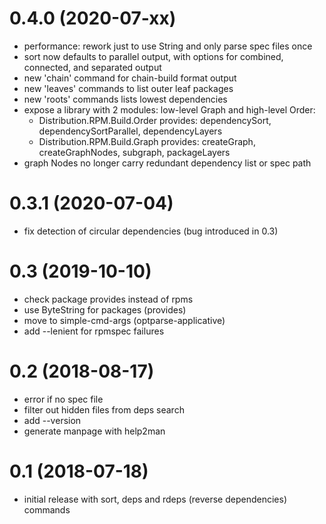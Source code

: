 # 0.4.0 (2020-07-xx)
- performance: rework just to use String and only parse spec files once
- sort now defaults to parallel output, with options for combined, connected, and separated output
- new 'chain' command for chain-build format output
- new 'leaves' commands to list outer leaf packages
- new 'roots' commands lists lowest dependencies
- expose a library with 2 modules: low-level Graph and high-level Order:
  - Distribution.RPM.Build.Order provides: dependencySort, dependencySortParallel,
    dependencyLayers
  - Distribution.RPM.Build.Graph provides: createGraph, createGraphNodes,
    subgraph, packageLayers
- graph Nodes no longer carry redundant dependency list or spec path

# 0.3.1 (2020-07-04)
- fix detection of circular dependencies (bug introduced in 0.3)

# 0.3 (2019-10-10)
- check package provides instead of rpms
- use ByteString for packages (provides)
- move to simple-cmd-args (optparse-applicative)
- add --lenient for rpmspec failures

# 0.2 (2018-08-17)
- error if no spec file
- filter out hidden files from deps search
- add --version
- generate manpage with help2man

# 0.1 (2018-07-18)
- initial release with sort, deps and rdeps (reverse dependencies) commands
